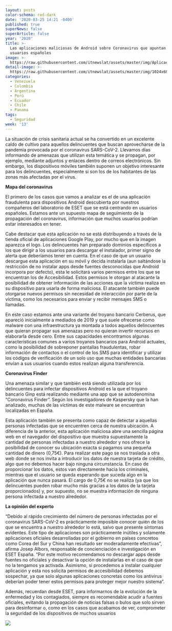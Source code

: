 ```yaml
---
layout: posts
color-schema: red-dark
date: '2020-03-25 14:21 -0400'
published: true
superNews: false
superArticle: false
year: '2020'
title: >-
  Las aplicaciones maliciosas de Android sobre Coronavirus que apuntan a
  usuarios españoles
image: >-
  https://raw.githubusercontent.com/itnewslat/assets/master/img/Aplicacion-Coronavirus-p.jpg
detail-image: >-
  https://raw.githubusercontent.com/itnewslat/assets/master/img/1024x680/Aplicacion-Coronavirus-g.jpg
categories:
  - Venezuela
  - Colombia
  - Argentina
  - Perú
  - Ecuador
  - Chile
  - Panama
tags:
  - Seguridad
week: '13'
---
```

La situación de crisis sanitaria actual se ha convertido en un excelente caldo de cultivo para aquellos delincuentes que buscan aprovecharse de la pandemia provocada por el coronavirus SARS-CoV-2. Llevamos días informando de amenazas que utilizan esta temática y se propagan, por ejemplo, mediante adjuntos y enlaces dentro de correos electrónicos. Sin embargo, los dispositivos móviles también suponen un objetivo interesante para los delincuentes, especialmente si son los de los habitantes de las zonas más afectadas por el virus.

**Mapa del coronavirus**

El primero de los casos que vamos a analizar es el de una aplicación fraudulenta para dispositivos Android descubierta por nuestros compañeros del laboratorio de ESET que se está centrando en usuarios españoles. Estamos ante un supuesto mapa de seguimiento de la propagación del coronavirus, información que muchos usuarios podrían estar interesados en tener.

Cabe destacar que esta aplicación no se está distribuyendo a través de la tienda oficial de aplicaciones Google Play, por mucho que en la imagen aparezca el logo. Los delincuentes han preparado dominios específicos a los que dirigir a los usuarios para descargar el instalador, primer signo de alerta que deberíamos tener en cuenta.
En el caso de que un usuario descargue esta aplicación en su móvil y decida instalarla (aun saltándose la restricción de no instalar apps desde fuentes desconocidas que Android incorpora por defecto), esta le solicitará varios permisos entre los que se encuentran los de Accesibilidad. Estos permisos le otorgan al atacante la posibilidad de obtener información de las acciones que la víctima realiza en su dispositivo para usarla de forma maliciosa. El atacante también puede otorgarse nuevos permisos sin necesidad de interacción por parte de la víctima, como los necesarios para enviar y recibir mensajes SMS o llamadas.

En este caso estamos ante una variante del troyano bancario Cerberus, que apareció inicialmente a mediados de 2019 y que suele ofrecerse como malware con una infraestructura ya montada a todos aquellos delincuentes que quieran propagar sus amenazas pero no quieran invertir recursos en elaborarla desde cero. Entre sus capacidades encontramos algunas características comunes a varios troyanos bancarios para Android actuales, como la posibilidad de sobreponer pantallas fraudulentas, robar información de contactos o el control de los SMS para identificar y utilizar los códigos de verificación de un solo uso que muchas entidades bancarias envían a sus usuarios cuando estos realizan alguna transferencia. 

**Coronavirus Finder**

Una amenaza similar y que también está siendo utilizada por los delincuentes para infectar dispositivos Android es la que el troyano bancario Ginp está realizando mediante una app que se autodenomina “Coronavirus Finder”. Según los investigadores de Kaspersky que la han analizado, muchas de las víctimas de este malware se encuentran localizadas en España.

Esta aplicación también se presenta como capaz de detectar a aquellas personas infectadas que se encuentren cerca de nuestra ubicación. A diferencia de la anterior, esta aplicación maliciosa abre una sencilla página web en el navegador del dispositivo que muestra supuestamente la cantidad de personas infectadas a nuestro alrededor y nos ofrece la posibilidad de conocer su ubicación exacta si pagamos una pequeña cantidad de dinero (0,75€).
Para realizar este pago se nos traslada a otra web donde se nos invita a introducir los datos de nuestra tarjeta de crédito, algo que no debemos hacer bajo ninguna circunstancia. En caso de proporcionar los datos, estos van directamente hacia los criminales, mientras que el usuario se queda esperando que suceda algo en la aplicación que nunca pasará. El cargo de 0,75€ no se realiza (ya que los delincuentes pueden robar mucho más gracias a los datos de la tarjeta proporcionados) y, por supuesto, no se muestra información de ninguna persona infectada a nuestro alrededor.

**La opinión del experto**

“Debido al rápido crecimiento del número de personas infectadas por el coronavirus SARS-CoV-2 es prácticamente imposible conocer quién de los que se encuentra a nuestro alrededor lo está, salvo que presente síntomas evidentes. Este tipo de aplicaciones son prácticamente inútiles y solamente aplicaciones oficiales desarrolladas por el gobierno en países concretos como Corea del Sur y China han resultado ser moderadamente efectivas”, afirma Josep Albors, responsable de concienciación e investigación en ESET España. “Por este motivo recomendamos no descargar apps desde fuentes no oficiales y desactivar la opción de instalarlas en el caso de que no la tengamos ya activada. Asimismo, si procedemos a instalar cualquier aplicación y esta nos solicita permisos de accesibilidad debemos sospechar, ya que solo algunas aplicaciones concretas como los antivirus deberían poder tener estos permisos para proteger mejor nuestro sistema”.

Además, recuerdan desde ESET, para informarnos de la evolución de la enfermedad y los contagiados, siempre es recomendable acudir a fuentes oficiales, evitando la propagación de noticias falsas o bulos que solo sirven para desinformar o, como en los casos que acabamos de ver, comprometer la seguridad de los dispositivos de muchos usuarios

<img src="https://tracker.metricool.com/c3po.jpg?hash=56f88a41e39ab42c063cc51676587a04"/>
